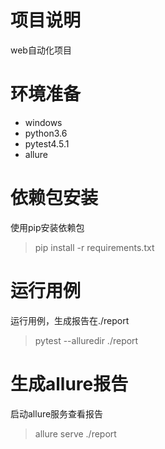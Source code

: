 # 项目说明

web自动化项目

# 环境准备

- windows
- python3.6
- pytest4.5.1
- allure

# 依赖包安装

使用pip安装依赖包
> pip install -r requirements.txt

# 运行用例
运行用例，生成报告在./report

> pytest --alluredir ./report

# 生成allure报告

启动allure服务查看报告
> allure serve ./report